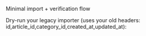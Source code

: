 Minimal import + verification flow

Dry-run your legacy importer (uses your old headers: id,article_id,category_id,created_at,updated_at):